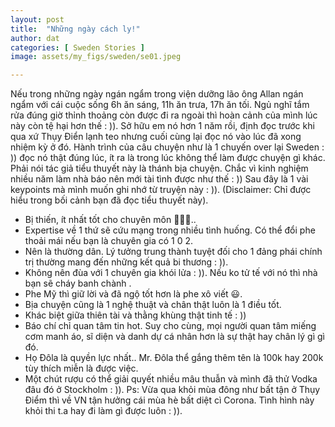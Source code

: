 ```yaml
---
layout: post
title:  "Những ngày cách ly!"
author: dat
categories: [ Sweden Stories ]
image: assets/my_figs/sweden/se01.jpeg

---
```



Nếu trong những ngày ngán ngẩm trong viện dưỡng lão ông Allan ngán ngẩm với cái cuộc sống 6h ăn sáng, 11h ăn trưa, 17h ăn tối. Ngủ nghĩ tắm rửa đúng giờ thỉnh thoảng còn được đi ra ngoài thì hoàn cảnh của mình lúc này còn tệ hại hơn thế : )).
Sở hữu em nó hơn 1 năm rồi, định đọc trước khi qua xứ Thụy Điển lạnh teo nhưng cuối cùng lại đọc nó vào lúc đã xong nhiệm kỳ ở đó. Hành trình của câu chuyện như là 1 chuyến over lại Sweden : )) đọc nó thật đúng lúc, ít ra là trong lúc không thể làm được chuyện gì khác.
Phải nói tác giả tiểu thuyết này là thánh bịa chuyện. Chắc vì kinh nghiệm nhiều năm làm nhà báo nên mới tài tình được như thế : )) 
Sau đây là 1 vài keypoints mà mình muốn ghi nhớ từ truyện này : )).
(Disclaimer: Chỉ được hiểu trong bối cảnh bạn đã đọc tiểu thuyết này).

- Bị thiến, ít nhất tốt cho chuyên môn 🤣🤣🤣..
- Expertise về 1 thứ sẽ cứu mạng trong nhiều tình huống. Có thể đổi phe thoải mái nếu bạn là chuyên gia có 1 0 2.
- Nên là thường dân. Lý tưởng trung thành tuyệt đối cho 1 đảng phái chính trị thường mang đến những kết quả bi thương : )).
- Không nên đùa với 1 chuyên gia khói lửa : )). Nếu ko tử tế với nó thì nhà bạn sẽ cháy banh chành .
- Phe Mỹ thì giữ lời và đã ngộ tốt hơn là phe xô viết 😃.
- Bịa chuyện cũng là 1 nghệ thuật và chân thật luôn là 1 điều tốt.
- Khác biệt giữa thiên tài và thằng khùng thật tinh tế : ))
- Báo chí chỉ quan tâm tin hot. Suy cho cùng, mọi người quan tâm miếng cơm manh áo, sĩ diện và danh dự cá nhân hơn là sự thật hay chân lý gì gì đó.
- Họ Đôla là quyền lực nhất.. Mr. Đôla thể gắng thêm tên là 100k hay 200k tùy thích miễn là được việc.
- Một chút rượu có thể giải quyết nhiều mâu thuẫn và mình đã thử Vodka đâu đó ở Stockholm : )).
Ps: Vừa qua khỏi mùa đông như bất tận ở Thụy Điểm thì về VN tận hưởng cái mùa hè bất diệt cì Corona. Tình hình này khỏi thi t.a hay đi làm gì được luôn : )).



